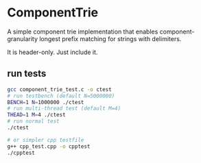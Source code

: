 # ComponentTrie
A simple component trie implementation that enables component-granularity longest prefix matching for strings with delimiters.

It is header-only. Just include it.

## run tests
```sh
gcc component_trie_test.c -o ctest
# run testbench (default N=5000000)
BENCH=1 N=1000000 ./ctest
# run multi-thread test (default M=4)
THEAD=1 M=4 ./ctest
# run normal test
./ctest

# or simpler cpp testfile
g++ cpp_test.cpp -o cpptest
./cpptest
```